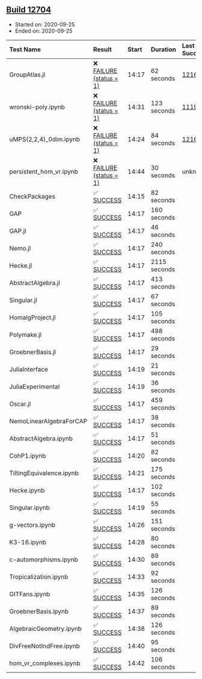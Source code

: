 ## [Build 12704](https://oscarci.mathematik.uni-kl.de/job/oscar/12704/)

* Started on: 2020-09-25
* Ended on: 2020-09-25

| Test Name    | Result | Start | Duration | Last Success | First Failure |
|:-------------|:-------|:------|:---------|:-------------|:--------------|
| GroupAtlas.jl | ❌ [FAILURE (status = 1)](https://oscarci.mathematik.uni-kl.de/job/oscar/12704/artifact/logs/build-12704/GroupAtlas.jl.log) | 14:17 | 62 seconds | [12167](https://oscarci.mathematik.uni-kl.de/job/oscar/12167/) | [12168](https://oscarci.mathematik.uni-kl.de/job/oscar/12168/) |
| wronski-poly.ipynb | ❌ [FAILURE (status = 1)](https://oscarci.mathematik.uni-kl.de/job/oscar/12704/artifact/logs/build-12704/wronski-poly.ipynb.log) | 14:31 | 123 seconds | [11192](https://oscarci.mathematik.uni-kl.de/job/oscar/11192/) | [11193](https://oscarci.mathematik.uni-kl.de/job/oscar/11193/) |
| uMPS(2,2,4)_0dim.ipynb | ❌ [FAILURE (status = 1)](https://oscarci.mathematik.uni-kl.de/job/oscar/12704/artifact/logs/build-12704/uMPS-2-2-4-_0dim.ipynb.log) | 14:24 | 84 seconds | [12167](https://oscarci.mathematik.uni-kl.de/job/oscar/12167/) | [12168](https://oscarci.mathematik.uni-kl.de/job/oscar/12168/) |
| persistent_hom_vr.ipynb | ❌ [FAILURE (status = 1)](https://oscarci.mathematik.uni-kl.de/job/oscar/12704/artifact/logs/build-12704/persistent_hom_vr.ipynb.log) | 14:44 | 30 seconds | unknown | unknown |
| CheckPackages | ✅ [SUCCESS](https://oscarci.mathematik.uni-kl.de/job/oscar/12704/artifact/logs/build-12704/CheckPackages.log) | 14:15 | 82 seconds |  |  |
| GAP | ✅ [SUCCESS](https://oscarci.mathematik.uni-kl.de/job/oscar/12704/artifact/logs/build-12704/GAP.log) | 14:17 | 160 seconds |  |  |
| GAP.jl | ✅ [SUCCESS](https://oscarci.mathematik.uni-kl.de/job/oscar/12704/artifact/logs/build-12704/GAP.jl.log) | 14:17 | 46 seconds |  |  |
| Nemo.jl | ✅ [SUCCESS](https://oscarci.mathematik.uni-kl.de/job/oscar/12704/artifact/logs/build-12704/Nemo.jl.log) | 14:17 | 240 seconds |  |  |
| Hecke.jl | ✅ [SUCCESS](https://oscarci.mathematik.uni-kl.de/job/oscar/12704/artifact/logs/build-12704/Hecke.jl.log) | 14:17 | 2115 seconds |  |  |
| AbstractAlgebra.jl | ✅ [SUCCESS](https://oscarci.mathematik.uni-kl.de/job/oscar/12704/artifact/logs/build-12704/AbstractAlgebra.jl.log) | 14:17 | 413 seconds |  |  |
| Singular.jl | ✅ [SUCCESS](https://oscarci.mathematik.uni-kl.de/job/oscar/12704/artifact/logs/build-12704/Singular.jl.log) | 14:17 | 67 seconds |  |  |
| HomalgProject.jl | ✅ [SUCCESS](https://oscarci.mathematik.uni-kl.de/job/oscar/12704/artifact/logs/build-12704/HomalgProject.jl.log) | 14:17 | 105 seconds |  |  |
| Polymake.jl | ✅ [SUCCESS](https://oscarci.mathematik.uni-kl.de/job/oscar/12704/artifact/logs/build-12704/Polymake.jl.log) | 14:17 | 498 seconds |  |  |
| GroebnerBasis.jl | ✅ [SUCCESS](https://oscarci.mathematik.uni-kl.de/job/oscar/12704/artifact/logs/build-12704/GroebnerBasis.jl.log) | 14:17 | 29 seconds |  |  |
| JuliaInterface | ✅ [SUCCESS](https://oscarci.mathematik.uni-kl.de/job/oscar/12704/artifact/logs/build-12704/JuliaInterface.log) | 14:19 | 21 seconds |  |  |
| JuliaExperimental | ✅ [SUCCESS](https://oscarci.mathematik.uni-kl.de/job/oscar/12704/artifact/logs/build-12704/JuliaExperimental.log) | 14:19 | 36 seconds |  |  |
| Oscar.jl | ✅ [SUCCESS](https://oscarci.mathematik.uni-kl.de/job/oscar/12704/artifact/logs/build-12704/Oscar.jl.log) | 14:17 | 459 seconds |  |  |
| NemoLinearAlgebraForCAP | ✅ [SUCCESS](https://oscarci.mathematik.uni-kl.de/job/oscar/12704/artifact/logs/build-12704/NemoLinearAlgebraForCAP.log) | 14:17 | 38 seconds |  |  |
| AbstractAlgebra.ipynb | ✅ [SUCCESS](https://oscarci.mathematik.uni-kl.de/job/oscar/12704/artifact/logs/build-12704/AbstractAlgebra.ipynb.log) | 14:17 | 51 seconds |  |  |
| CohP1.ipynb | ✅ [SUCCESS](https://oscarci.mathematik.uni-kl.de/job/oscar/12704/artifact/logs/build-12704/CohP1.ipynb.log) | 14:20 | 82 seconds |  |  |
| TiltingEquivalence.ipynb | ✅ [SUCCESS](https://oscarci.mathematik.uni-kl.de/job/oscar/12704/artifact/logs/build-12704/TiltingEquivalence.ipynb.log) | 14:21 | 175 seconds |  |  |
| Hecke.ipynb | ✅ [SUCCESS](https://oscarci.mathematik.uni-kl.de/job/oscar/12704/artifact/logs/build-12704/Hecke.ipynb.log) | 14:17 | 102 seconds |  |  |
| Singular.ipynb | ✅ [SUCCESS](https://oscarci.mathematik.uni-kl.de/job/oscar/12704/artifact/logs/build-12704/Singular.ipynb.log) | 14:19 | 55 seconds |  |  |
| g-vectors.ipynb | ✅ [SUCCESS](https://oscarci.mathematik.uni-kl.de/job/oscar/12704/artifact/logs/build-12704/g-vectors.ipynb.log) | 14:26 | 151 seconds |  |  |
| K3-16.ipynb | ✅ [SUCCESS](https://oscarci.mathematik.uni-kl.de/job/oscar/12704/artifact/logs/build-12704/K3-16.ipynb.log) | 14:28 | 80 seconds |  |  |
| c-automorphisms.ipynb | ✅ [SUCCESS](https://oscarci.mathematik.uni-kl.de/job/oscar/12704/artifact/logs/build-12704/c-automorphisms.ipynb.log) | 14:30 | 89 seconds |  |  |
| Tropicalization.ipynb | ✅ [SUCCESS](https://oscarci.mathematik.uni-kl.de/job/oscar/12704/artifact/logs/build-12704/Tropicalization.ipynb.log) | 14:33 | 92 seconds |  |  |
| GITFans.ipynb | ✅ [SUCCESS](https://oscarci.mathematik.uni-kl.de/job/oscar/12704/artifact/logs/build-12704/GITFans.ipynb.log) | 14:35 | 126 seconds |  |  |
| GroebnerBasis.ipynb | ✅ [SUCCESS](https://oscarci.mathematik.uni-kl.de/job/oscar/12704/artifact/logs/build-12704/GroebnerBasis.ipynb.log) | 14:37 | 89 seconds |  |  |
| AlgebraicGeometry.ipynb | ✅ [SUCCESS](https://oscarci.mathematik.uni-kl.de/job/oscar/12704/artifact/logs/build-12704/AlgebraicGeometry.ipynb.log) | 14:38 | 126 seconds |  |  |
| DivFreeNotIndFree.ipynb | ✅ [SUCCESS](https://oscarci.mathematik.uni-kl.de/job/oscar/12704/artifact/logs/build-12704/DivFreeNotIndFree.ipynb.log) | 14:40 | 95 seconds |  |  |
| hom_vr_complexes.ipynb | ✅ [SUCCESS](https://oscarci.mathematik.uni-kl.de/job/oscar/12704/artifact/logs/build-12704/hom_vr_complexes.ipynb.log) | 14:42 | 106 seconds |  |  |
